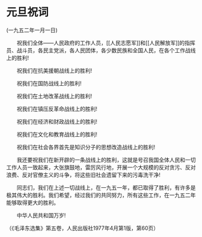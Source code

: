 # 元旦祝词   
(一九五二年一月一日)  
  
　　祝我们全体——人民政府的工作人员，[[人民志愿军]]和[[人民解放军]]的指挥员、战斗员，各民主党派，各人民团体，各少数民族和全国人民，在各个工作战线上的胜利!   
  
　　祝我们在抗美援朝战线上的胜利!   
  
　　祝我们在国防战线上的胜利!   
  
　　祝我们在土地改革战线上的胜利!   
  
　　祝我们在镇压反革命战线上的胜利!   
  
　　祝我们在经济和财政战线上的胜利!   
  
　　祝我们在文化和教育战线上的胜利!   
  
　　祝我们在社会各界首先是知识分子的思想改造战线上的胜利!   
  
　　我还要祝我们在新开辟的一条战线上的胜利，这就是号召我国全体人民和一切工作人员一致起来，大张旗鼓地，雷厉风行地，开展一个大规模的反对贪污、反对浪费、反对官僚主义的斗争，将这些旧社会遗留下来的污毒洗干净!   
  
　　同志们，我们在上述一切战线上，在一九五一年，都已取得了胜利，有许多是极其伟大的胜利。我们希望，经过我们的共同努力，所有这些工作，在一九五二年能够取得更大的胜利。   
  
　　中华人民共和国万岁!   
  
（《毛泽东选集》第五卷，人民出版社1977年4月第1版，第60页）   
  
  
   
  
　　   
  
  
